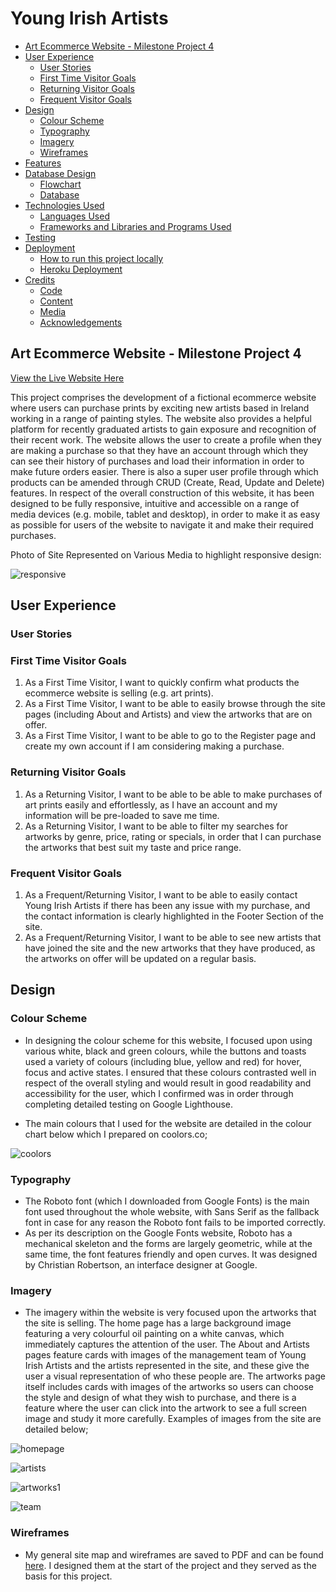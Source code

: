 # Young Irish Artists

- [Art Ecommerce Website - Milestone Project 4](#art-ecommerce-website---milestone-project-4)
- [User Experience](#user-experience)
  * [User Stories](#user-stories)
  * [First Time Visitor Goals](#first-time-visitor-goals)
  * [Returning Visitor Goals](#returning-visitor-goals)
  * [Frequent Visitor Goals](#frequent-visitor-goals)
- [Design](#design)
  * [Colour Scheme](#colour-scheme)
  * [Typography](#typography)
  * [Imagery](#imagery)
  * [Wireframes](#wireframes)
- [Features](#features)
- [Database Design](#database-design)
  * [Flowchart](#flowchart)
  * [Database](#database)
- [Technologies Used](#technologies-used)
  * [Languages Used](#languages-used)
  * [Frameworks and Libraries and Programs Used](#frameworks-and-libraries-and-programs-used)
- [Testing](#testing)
- [Deployment](#deployment)
  * [How to run this project locally](#how-to-run-this-project-locally)
  * [Heroku Deployment](#heroku-deployment)
- [Credits](#credits)
  * [Code](#code)
  * [Content](#content)
  * [Media](#media)
  * [Acknowledgements](#acknowledgements)

## Art Ecommerce Website - Milestone Project 4

[View the Live Website Here](https://jhroche-young-irish-artists.herokuapp.com/)

This project comprises the development of a fictional ecommerce website where users can purchase prints by exciting new artists based in Ireland working in a range of painting styles. The website also provides a helpful platform for recently graduated artists to gain exposure and recognition of their recent work. The website allows the user to create a profile when they are making a purchase so that they have an account through which they can see their history of purchases and load their information in order to make future orders easier. There is also a super user profile through which products can be amended through CRUD (Create, Read, Update and Delete) features. In respect of the overall construction of this website, it has been designed to be fully responsive, intuitive and accessible on a range of media devices (e.g. mobile, tablet and desktop), in order to make it as easy as possible for users of the website to navigate it and make their required purchases.   

Photo of Site Represented on Various Media to highlight responsive design:

![responsive](https://user-images.githubusercontent.com/71781554/129000316-423d15a7-d1c1-4e98-9483-e8c28c0fe85b.png)

## User Experience 

### User Stories

### First Time Visitor Goals
1.  As a First Time Visitor, I want to quickly confirm what products the ecommerce website is selling (e.g. art prints).
2.  As a First Time Visitor, I want to be able to easily browse through the site pages (including About and Artists) and view the artworks that are on offer.
3.  As a First Time Visitor, I want to be able to go to the Register page and create my own account if I am considering making a purchase.

### Returning Visitor Goals
1.  As a Returning Visitor, I want to be able to be able to make purchases of art prints easily and effortlessly, as I have an account and my information will be pre-loaded to save me time. 
2.  As a Returning Visitor, I want to be able to filter my searches for artworks by genre, price, rating or specials, in order that I can purchase the artworks that best suit my taste and price range. 

### Frequent Visitor Goals
1. As a Frequent/Returning Visitor, I want to be able to easily contact Young Irish Artists if there has been any issue with my purchase, and the contact information is clearly highlighted in the Footer Section of the site. 
2. As a Frequent/Returning Visitor, I want to be able to see new artists that have joined the site and the new artworks that they have produced, as the artworks on offer will be updated on a regular basis.

## Design

### Colour Scheme
- In designing the colour scheme for this website, I focused upon using various white, black and green colours, while the buttons and toasts used a variety of colours (including blue, yellow and red) for hover, focus and active states. I ensured that these colours contrasted well in respect of the overall styling and would result in good readability and accessibility for the user, which I confirmed was in order through completing detailed testing on Google Lighthouse.

- The main colours that I used for the website are detailed in the colour chart below which I prepared on coolors.co;

![coolors](https://user-images.githubusercontent.com/71781554/129006075-7ac7e2a8-1d1c-49b6-a9d7-343a1b1e2cd8.png)

### Typography
- The Roboto font (which I downloaded from Google Fonts) is the main font used throughout the 
whole website, with Sans Serif as the fallback font in case for any reason the Roboto font fails to be 
imported correctly.
- As per its description on the Google Fonts website, Roboto has a mechanical skeleton and the forms are largely geometric, while at the same time, the font features friendly and open curves. It was designed by Christian Robertson, an interface designer at Google. 

### Imagery
- The imagery within the website is very focused upon the artworks that the site is selling. The home page has a large background image featuring a very colourful oil painting on a white canvas, which immediately captures the attention of the user. The About and Artists pages feature cards with images of the management team of Young Irish Artists and the artists represented in the site, and these give the user a visual representation of who these people are. The artworks page itself includes cards with images of the artworks so users can choose the style and design of what they wish to purchase, and there is a feature where the user can click into the artwork to see a full screen image and study it more carefully. Examples of images from the site are detailed below; 

![homepage](https://user-images.githubusercontent.com/71781554/129009918-c8f547e5-0cba-4a9b-b4d3-fcf1876bad8a.png)

![artists](https://user-images.githubusercontent.com/71781554/129009728-9808bf0b-c27b-469a-82fe-cf5629d0d0f8.png)

![artworks1](https://user-images.githubusercontent.com/71781554/129009737-0c8dac48-4d0d-42c0-a064-bfd0b0b36e29.png)

![team](https://user-images.githubusercontent.com/71781554/129009739-02c79674-f17d-4579-8c28-7955fa2f74ce.png)


### Wireframes
- My general site map and wireframes are saved to PDF and can be found [here](media/wireframes.pdf). I designed them at the start of the project and they served as the basis for this project. 

